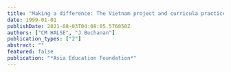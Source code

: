 ```yaml
---
title: "Making a difference: The Vietnam project and curricula practice: A longitudinal study"
date: 1999-01-01
publishDate: 2021-08-03T04:08:05.576050Z
authors: ["CM HALSE", "J Buchanan"]
publication_types: ["2"]
abstract: ""
featured: false
publication: "*Asia Education Foundation*"
---
```


